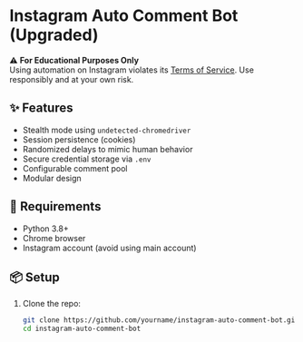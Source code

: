 # Instagram Auto Comment Bot (Upgraded)

⚠️ **For Educational Purposes Only**  
Using automation on Instagram violates its [Terms of Service](https://help.instagram.com/). Use responsibly and at your own risk.

## ✨ Features
- Stealth mode using `undetected-chromedriver`
- Session persistence (cookies)
- Randomized delays to mimic human behavior
- Secure credential storage via `.env`
- Configurable comment pool
- Modular design

## 🔐 Requirements
- Python 3.8+
- Chrome browser
- Instagram account (avoid using main account)

## 📦 Setup

1. Clone the repo:
   ```bash
   git clone https://github.com/yourname/instagram-auto-comment-bot.git
   cd instagram-auto-comment-bot
